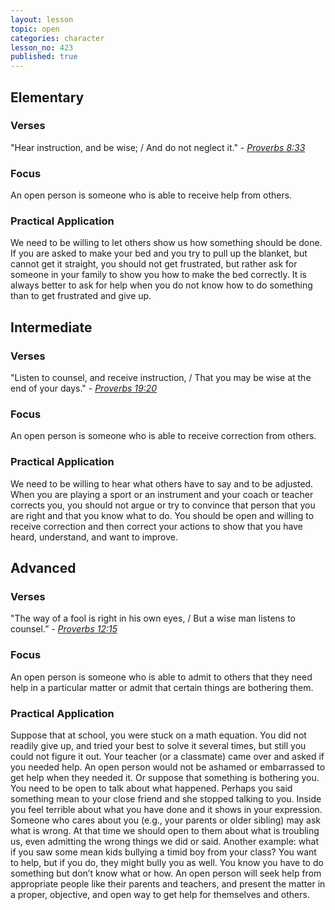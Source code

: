 ```yaml
---
layout: lesson
topic: open
categories: character
lesson_no: 423
published: true
---
```


## Elementary
### Verses 
"Hear instruction, and be wise; / And do not neglect it." - _[Proverbs 8:33](http://online.recoveryversion.org/bibleverses.asp?fvid=24594&lvid=24594)_

### Focus
An open person is someone who is able to receive help from others.

### Practical Application
We need to be willing to let others show us how something should be done. If you are asked to make your bed and you try to pull up the blanket, but cannot get it straight, you should not get frustrated, but rather ask for someone in your family to show you how to make the bed correctly. It is always better to ask for help when you do not know how to do something than to get frustrated and give up.

## Intermediate

### Verses
"Listen to counsel, and receive instruction, / That you may be wise at the end of your days." - _[Proverbs 19:20](http://online.recoveryversion.org/bibleverses.asp?fvid=24904&lvid=24904)_

### Focus
An open person is someone who is able to receive correction from others.

### Practical Application
We need to be willing to hear what others have to say and to be adjusted. When you are playing a sport or an instrument and your coach or teacher corrects you, you should not argue or try to convince that person that you are right and that you know what to do. You should be open and willing to receive correction and then correct your actions to show that you have heard, understand, and want to improve.

## Advanced

### Verses
"The way of a fool is right in his own eyes, / But a wise man listens to counsel.” - _[Proverbs 12:15](http://online.recoveryversion.org/bibleverses.asp?fvid=24693&lvid=24693)_

### Focus
An open person is someone who is able to admit to others that they need help in a particular matter or admit that certain things are bothering them.

### Practical Application
Suppose that at school, you were stuck on a math equation. You did not readily give up, and tried your best to solve it several times, but still you could not figure it out. Your teacher (or a classmate) came over and asked if you needed help. An open person would not be ashamed or embarrassed to get help when they needed it. Or suppose that something is bothering you. You need to be open to talk about what happened. Perhaps you said something mean to your close friend and she stopped talking to you. Inside you feel terrible about what you have done and it shows in your expression. Someone who cares about you (e.g., your parents or older sibling) may ask what is wrong. At that time we should open to them about what is troubling us, even admitting the wrong things we did or said. Another example: what if you saw some mean kids bullying a timid boy from your class? You want to help, but if you do, they might bully you as well. You know you have to do something but don’t know what or how. An open person will seek help from appropriate people like their parents and teachers, and present the matter in a proper, objective, and open way to get help for themselves and others.